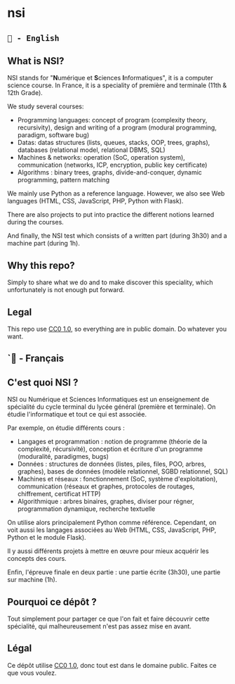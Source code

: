 # nsi

## `🍵 - English`
## What is NSI?
NSI stands for "**N**umérique et **S**ciences **I**nformatiques", it is a computer science course.
In France, it is a speciality of première and terminale (11th & 12th Grade).

We study several courses:
- Programming languages: concept of program (complexity theory, recursivity), design and writing of a program (modural programming, paradigm, software bug)
- Datas: datas structures (lists, queues, stacks, OOP, trees, graphs), databases (relational model, relational DBMS, SQL)
- Machines & networks: operation (SoC, operation system), communication (networks, ICP, encryption, public key certificate)
- Algorithms : binary trees, graphs, divide-and-conquer, dynamic programming, pattern matching

We mainly use Python as a reference language. However, we also see Web languages (HTML, CSS, JavaScript, PHP, Python with Flask).

There are also projects to put into practice the different notions learned during the courses.

And finally, the NSI test which consists of a written part (during 3h30) and a machine part (during 1h).

## Why this repo?
Simply to share what we do and to make discover this speciality, which unfortunately is not enough put forward.

## Legal
This repo use [CC0 1.0](LICENSE), so everything are in public domain. Do whatever you want.


## `🥖 - Français
## C'est quoi NSI ?
NSI ou Numérique et Sciences Informatiques est un enseignement de spécialité du cycle terminal du lycée général (première et terminale).
On étudie l'informatique et tout ce qui est associée.

Par exemple, on étudie différents cours :
- Langages et programmation : notion de programme (théorie de la complexité, récursivité), conception et écriture d'un programme (moduralité, paradigmes, bugs)
- Données : structures de données (listes, piles, files, POO, arbres, graphes), bases de données (modèle relationnel, SGBD relationnel, SQL)
- Machines et réseaux : fonctionnement (SoC, système d'exploitation), communication (réseaux et graphes, protocoles de routages, chiffrement, certificat HTTP)
- Algorithmique : arbres binaires, graphes, diviser pour régner, programmation dynamique, recherche textuelle

On utilise alors principalement Python comme référence. Cependant, on voit aussi les langages associées au Web (HTML, CSS, JavaScript, PHP, Python et le module Flask).

Il y aussi différents projets à mettre en œuvre pour mieux acquérir les concepts des cours.

Enfin, l'épreuve finale en deux partie : une partie écrite (3h30), une partie sur machine (1h).

## Pourquoi ce dépôt ?
Tout simplement pour partager ce que l'on fait et faire découvrir cette spécialité, qui malheureusement n'est pas assez mise en avant.

## Légal
Ce dépôt utilise [CC0 1.0](LICENSE), donc tout est dans le domaine public. Faites ce que vous voulez.
